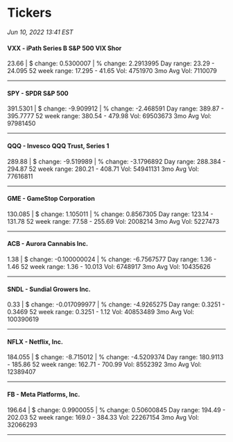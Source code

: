 # Tickers
*Jun 10, 2022 13:41 EST*

#### VXX - iPath Series B S&P 500 VIX Shor
23.66 | $ change: 0.5300007 | % change: 2.2913995
Day range: 23.29 - 24.095 52 week range: 17.295 - 41.65
Vol: 4751970 3mo Avg Vol: 7110079

---

#### SPY - SPDR S&P 500
391.5301 | $ change: -9.909912 | % change: -2.468591
Day range: 389.87 - 395.7777 52 week range: 380.54 - 479.98
Vol: 69503673 3mo Avg Vol: 97981450

---

#### QQQ - Invesco QQQ Trust, Series 1
289.88 | $ change: -9.519989 | % change: -3.1796892
Day range: 288.384 - 294.87 52 week range: 280.21 - 408.71
Vol: 54941131 3mo Avg Vol: 77616811

---

#### GME - GameStop Corporation
130.085 | $ change: 1.105011 | % change: 0.8567305
Day range: 123.14 - 131.78 52 week range: 77.58 - 255.69
Vol: 2008214 3mo Avg Vol: 5227473

---

#### ACB - Aurora Cannabis Inc.
1.38 | $ change: -0.100000024 | % change: -6.7567577
Day range: 1.36 - 1.46 52 week range: 1.36 - 10.013
Vol: 6748917 3mo Avg Vol: 10435626

---

#### SNDL - Sundial Growers Inc.
0.33 | $ change: -0.017099977 | % change: -4.9265275
Day range: 0.3251 - 0.3469 52 week range: 0.3251 - 1.12
Vol: 40853489 3mo Avg Vol: 100390619

---

#### NFLX - Netflix, Inc.
184.055 | $ change: -8.715012 | % change: -4.5209374
Day range: 180.9113 - 185.86 52 week range: 162.71 - 700.99
Vol: 8552392 3mo Avg Vol: 12389407

---

#### FB - Meta Platforms, Inc.
196.64 | $ change: 0.9900055 | % change: 0.50600845
Day range: 194.49 - 202.03 52 week range: 169.0 - 384.33
Vol: 22267154 3mo Avg Vol: 32066293

---

